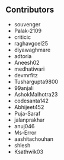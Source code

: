 ## Contributors
- souvenger
- Palak-2109
- criticic
- raghavgoel25
- diyawaghmare
- adtoria
- Aneesh02
- medhatiwari
- devmrfitz
- Tushargupta9800
- 99anjali
- AshokMalhotra23
- codesanta142
- Abhijeet452
- Puja-Saraf
- jalanprakhar
- anuj046
- Ms-Error
- aashitachouhan
- shlesh
- Ksathwik03
